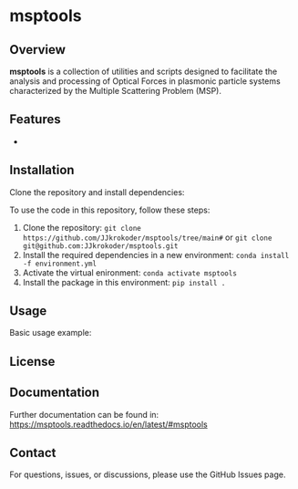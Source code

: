# msptools

## Overview

**msptools** is a collection of utilities and scripts designed to facilitate the analysis and processing of Optical Forces in plasmonic particle systems characterized by the Multiple Scattering Problem (MSP). 

## Features

- 

## Installation

Clone the repository and install dependencies:

To use the code in this repository, follow these steps:

1. Clone the repository: `git clone https://github.com/JJkrokoder/msptools/tree/main#` or `git clone git@github.com:JJkrokoder/msptools.git`
2. Install the required dependencies in a new environment: `conda install -f environment.yml`
3. Activate the virtual enironment: `conda activate msptools`
4. Install the package in this environment: `pip install .`

## Usage

Basic usage example:

## License

## Documentation

Further documentation can be found in: https://msptools.readthedocs.io/en/latest/#msptools

## Contact

For questions, issues, or discussions, please use the GitHub Issues page.

